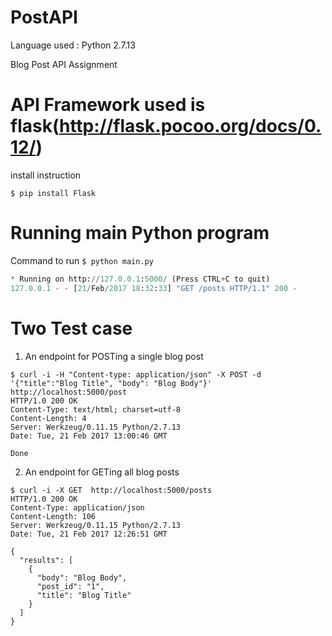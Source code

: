 # PostAPI
Language used : Python 2.7.13

Blog Post API Assignment

# API Framework used is flask(http://flask.pocoo.org/docs/0.12/)
install instruction

`$ pip install Flask`

# Running main Python program
Command to run
`$ python main.py`
``` python
* Running on http://127.0.0.1:5000/ (Press CTRL+C to quit)
127.0.0.1 - - [21/Feb/2017 18:32:33] "GET /posts HTTP/1.1" 200 -
```


# Two Test case
1. An endpoint for POSTing a single blog post
```shell
$ curl -i -H "Content-type: application/json" -X POST -d '{"title":"Blog Title", "body": "Blog Body"}'  http://localhost:5000/post
HTTP/1.0 200 OK
Content-Type: text/html; charset=utf-8
Content-Length: 4
Server: Werkzeug/0.11.15 Python/2.7.13
Date: Tue, 21 Feb 2017 13:00:46 GMT

Done

```
2. An endpoint for GETing all blog posts
```shell
$ curl -i -X GET  http://localhost:5000/posts
HTTP/1.0 200 OK
Content-Type: application/json
Content-Length: 106
Server: Werkzeug/0.11.15 Python/2.7.13
Date: Tue, 21 Feb 2017 12:26:51 GMT

{
  "results": [
    {
      "body": "Blog Body",
      "post_id": "1",
      "title": "Blog Title"
    }
  ]
}
```
